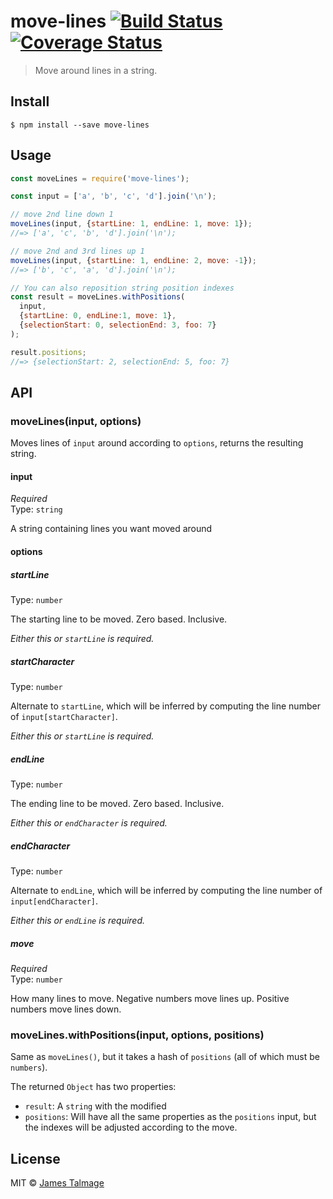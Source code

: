 # move-lines [![Build Status](https://travis-ci.org/jamestalmage/move-lines.svg?branch=master)](https://travis-ci.org/jamestalmage/move-lines) [![Coverage Status](https://coveralls.io/repos/github/jamestalmage/move-lines/badge.svg?branch=master)](https://coveralls.io/github/jamestalmage/move-lines?branch=master)

> Move around lines in a string.


## Install

```
$ npm install --save move-lines
```


## Usage

```js
const moveLines = require('move-lines');

const input = ['a', 'b', 'c', 'd'].join('\n');

// move 2nd line down 1
moveLines(input, {startLine: 1, endLine: 1, move: 1});
//=> ['a', 'c', 'b', 'd'].join('\n');

// move 2nd and 3rd lines up 1
moveLines(input, {startLine: 1, endLine: 2, move: -1});
//=> ['b', 'c', 'a', 'd'].join('\n');

// You can also reposition string position indexes
const result = moveLines.withPositions(
  input,
  {startLine: 0, endLine:1, move: 1},
  {selectionStart: 0, selectionEnd: 3, foo: 7}
);

result.positions;
//=> {selectionStart: 2, selectionEnd: 5, foo: 7}
```


## API

### moveLines(input, options)

Moves lines of `input` around according to `options`, returns the resulting string.

#### input

*Required* <br>
Type: `string`

A string containing lines you want moved around

#### options

##### startLine

Type: `number`

The starting line to be moved. Zero based. Inclusive.

*Either this or `startLine` is required.*

##### startCharacter

Type: `number`

Alternate to `startLine`, which will be inferred by computing the line number of `input[startCharacter]`.

*Either this or `startLine` is required.*

##### endLine

Type: `number`

The ending line to be moved. Zero based. Inclusive.

*Either this or `endCharacter` is required.*

##### endCharacter

Type: `number`

Alternate to `endLine`, which will be inferred by computing the line number of `input[endCharacter]`.

*Either this or `endLine` is required.*

##### move

*Required* <br>
Type: `number`

How many lines to move. Negative numbers move lines up. Positive numbers move lines down.

### moveLines.withPositions(input, options, positions)

Same as `moveLines()`, but it takes a hash of `positions` (all of which must be `numbers`).

The returned `Object` has two properties:

- `result`: A `string` with the modified
- `positions`: Will have all the same properties as the `positions` input, but the indexes will be adjusted according to the move.

## License

MIT © [James Talmage](http://github.com/jamestalmage)
